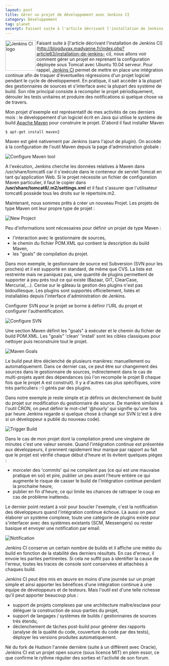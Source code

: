 ```yaml
---
layout: post
title: Gérer un projet de développement avec Jenkins CI
category: Développement
tag: planet
excerpt: Faisant suite à l'article décrivant l'installation de Jenkins CI, nous allons voir comment gérer un projet
---
```


<img style="width: 96px; height: 96px;" alt="Jenkins CI  logo"
src="/images/06x/jenkins-logo.png" align="left" /> Faisant suite à
[l'article décrivant l'installation de Jenkins
CI](http://blogduyax.madyanne.fr/index.php?article63/installation-de-jenkins-
ci), nous allons voir comment gérer un projet en reprenant la configuration
déployée sous Tomcat avec Ubuntu 10.04 serveur. Pour rappel, [Jenkins
CI](http://fr.wikipedia.org/wiki/Jenkins_%28informatique%29) permet de mettre en
place une intégration continue afin de traquer d'éventuelles régressions d'un
projet logiciel pendant le cycle de développement. En pratique, il sait
accéder à la plupart des gestionnaires de sources et s'interface avec la
plupart des système de build. Son rôle principal consiste à recompiler le
projet périodiquement, dérouler les tests unitaires et produire des
notifications si quelque chose va de travers.

Mon projet d'exemple est représentatif de mes activités de ces derniers mois :
le développement d'un logiciel écrit en Java qui utilise le système de build
[Apache Maven](http://fr.wikipedia.org/wiki/Apache_Maven) pour construire le
projet. D'abord il faut installer Maven

``` shell
$ apt-get install maven2
```

Maven est géré nativement par Jenkins (sans l'ajout de plugin). On accède à
la configuration de l'outil Maven depuis la page d'administration globale :

![Configure Maven tool](/images/06x/configure-maven-tool.png)

A l'exécution, Jenkins cherche les données relatives à Maven dans
/usr/share/tomcat6 car il s'exécute dans le conteneur de servlet Tomcat en tant
qu'application Web. Si le projet nécessite un fichier de configuration Maven
particulier, il faut le copier dans **/usr/share/tomcat6/.m2/settings.xml** et
il faut s'assurer que l'utilisateur tomcat6 possède tous les droits sur le
répertoire.m2.

Maintenant, nous sommes prêts à créer un nouveau Projet. Les projets de type
Maven ont leur propre type de projet :

![New Project](/images/06x/new-project.png)

Peu d'informations sont nécessaires pour définir un projet de type Maven :
*    l'interaction avec le gestionnaire de sources,
*    le chemin du fichier POM.XML qui contient la description du build Maven,
*    les "goals" de compilation du projet.

Dans mon exemple, le gestionnaire de source est Subversion (SVN pour les
proches) et il est supporté en standard, de même que CVS. La liste est
restreinte mais ne paniquez pas, une quantité de plugins permettent de
supporter à peu près tout ce qui existe (Bazaar, GIT, ClearCase,
Mercurial,...). Cerise sur le gâteau la gestion des plugins n'est pas
bidouillesque. Les plugins sont supportés officiellement, listés et
installables depuis l'interface d'administration de Jenkins.

Configurer SVN pour le projet se borne à définir l'URL du projet et configurer
l'authentification.

![Configure SVN](/images/06x/configure-repository.png)

Une section Maven définit les "goals" à exécuter et le chemin du fichier de
build POM.XML. Les "goals" 'clean' 'install' sont les cibles classiques pour
nettoyer puis reconstruire tout le projet.

![Maven Goals](/images/06x/maven-goals.png)

Le build peut être déclenché de plusieurs manières: manuellement ou
automatiquement. Dans ce dernier cas, ce peut être sur changement des sources
dans le gestionnaire de sources, indirectement dans le cas de multi-projets
ayant des dépendances (où l'on recompile le projet B chaque fois que le projet
A est construit). Il y a d'autres cas plus spécifiques, voire très
particuliers :-) gérés par des plugins.

Dans notre exemple je reste simple et je définis un déclenchement de build du
projet sur modification du gestionnaire de source. De manière similaire à
l'outil CRON, on peut définir le mot-clef '@hourly' qui signifie qu'une fois
par heure Jenkins regarde si quelque chose à changé sur SVN (c'est à dire si
un développeur a publié du nouveau code).

![Trigger Build](/images/06x/trigger-build.png)

Dans le cas de mon projet dont la compilation prend une vingtaine de minutes
c'est une valeur sensée. Quand l'intégration continue est présentée aux
développeurs, il prennent rapidement leur marque par rapport au fait que le
projet est vérifié chaque début d'heure et ils évitent quelques pièges :

*    morceler des 'commits' qui ne compilent pas (ce qui est une mauvaise pratique en
soi) et pire, publier un peu avant l'heure entière ce qui augmente le risque de
casser le build de l'intégration continue pendant la prochaine heure,
*    publier en fin d'heure, ce qui limite les chances de rattraper le coup en cas de
problème inattendu.

Le dernier point restant à voir pour boucler l'exemple, c'est la notification
des développeurs quand l'intégration continue échoue. Là aussi on peut
élaborer un système complexe, toute une catégorie de plugins existe pour
s'interfacer avec des systèmes existants (SCM, Messengers) ou rester basique et
envoyer une notification par email.

![Notification](/images/06x/notify-build-errors.png)

Jenkins CI conserve un certain nombre de builds et il affiche une météo du
build en fonction de la stabilité des derniers résultats. En cas d'erreur, il
envoie les parties pertinentes. Si cela ne suffit pas à identifier la cause de
l'erreur, toutes les traces de console sont conservées et attachées à chaques
build.

Jenkins CI peut être mis en œuvre en moins d'une journée sur un projet simple
et ainsi apporter les bénéfices d'une intégration continue à une équipe de
développeurs et de testeurs. Mais l'outil est d'une telle richesse qu'il peut
apporter beaucoup plus :

*    support de projets complexes par une architecture maître/esclave pour
déléguer la construction de sous-parties du projet,
*    support de langages / systèmes de builds / gestionnaires de sources très
étendu,
*    déclenchement de tâches post-build pour générer des rapports (analyse de la
qualité du code, couverture du code par des tests), déployer les versions
produites automatiquement.

Né du fork de Hudson l'année dernière (suite à un différent avec Oracle),
Jenkins CI est un projet open source (sous licence MIT) en plein essor, ce que
confirme le rythme régulier des sorties et l'activité de son forum.
